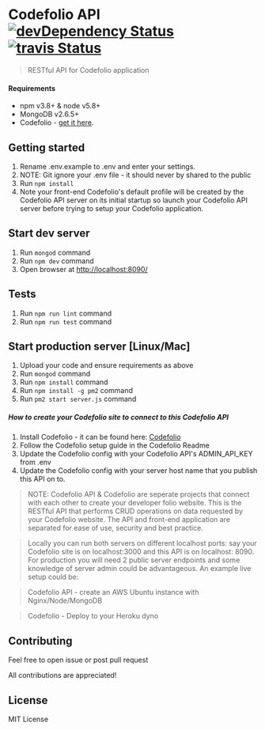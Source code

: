 # Codefolio API [![devDependency Status](https://david-dm.org/msmfsd/codefolio-api/dev-status.svg)](https://david-dm.org/msmfsd/codefolio-api#info=devDependencies) [![travis Status](https://api.travis-ci.org/msmfsd/codefolio-api.svg?branch=master)](https://travis-ci.org/msmfsd/codefolio-api)

> RESTful API for Codefolio application

#### Requirements
- npm v3.8+ & node v5.8+
- MongoDB v2.6.5+
- Codefolio - [get it here](https://github.com/msmfsd/codefolio).

## Getting started
1. Rename .env.example to .env and enter your settings.
2. NOTE: Git ignore your .env file - it should never by shared to the public
3. Run ```npm install```
4. Note your front-end Codefolio's default profile will be created by the Codefolio API server on its initial startup so launch your Codefolio API server before trying to setup your Codefolio application.

## Start dev server
1. Run ```mongod``` command
2. Run ```npm dev``` command
2. Open browser at [http://localhost:8090/](http://localhost:8090/)

## Tests
1. Run ```npm run lint``` command
2. Run ```npm run test``` command

## Start production server [Linux/Mac]
1. Upload your code and ensure requirements as above
2. Run ```mongod``` command
3. Run ```npm install``` command
4. Run ```npm install -g pm2``` command
5. Run ```pm2 start server.js``` command

##### How to create your Codefolio site to connect to this Codefolio API
1. Install Codefolio - it can be found here: [Codefolio](https://github.com/msmfsd/codefolio)
2. Follow the Codefolio setup guide in the Codefolio Readme
3. Update the Codefolio config with your Codefolio API's ADMIN_API_KEY from .env
4. Update the Codefolio config with your server host name that you publish this API on to.


> NOTE: Codefolio API & Codefolio are seperate projects that connect with each other to create your developer folio website. This is the RESTful API that performs CRUD operations on data requested by your Codefolio website. The API and front-end application are separated for ease of use, security and best practice.

>Locally you can run both servers on different localhost ports: say your Codefolio site is on localhost:3000 and this API is on localhost: 8090. For production you will need 2 public server endpoints and some knowledge of server admin could be advantageous. An example live setup could be:

> Codefolio API - create an AWS Ubuntu instance with Nginx/Node/MongoDB

> Codefolio - Deploy to your Heroku dyno

## Contributing
Feel free to open issue or post pull request

All contributions are appreciated!

## License
MIT License
